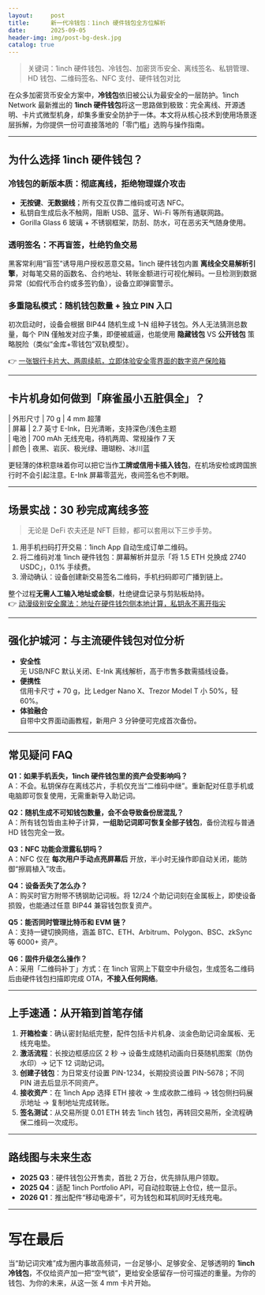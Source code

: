 ```yaml
---
layout:     post
title:      新一代冷钱包：1inch 硬件钱包全方位解析
date:       2025-09-05
header-img: img/post-bg-desk.jpg
catalog: true
---
```


> 关键词：1inch 硬件钱包、冷钱包、加密货币安全、离线签名、私钥管理、HD 钱包、二维码签名、NFC 支付、硬件钱包对比

在众多加密货币安全方案中，**冷钱包**依旧被公认为最安全的一层防护。1inch Network 最新推出的 **1inch 硬件钱包**将这一思路做到极致：完全离线、开源透明、卡片式微型机身，却集多重安全防护于一体。本文将从核心技术到使用场景逐层拆解，为你提供一份可直接落地的「零门槛」选购与操作指南。

---

## 为什么选择 1inch 硬件钱包？

### 冷钱包的新版本质：彻底离线，拒绝物理媒介攻击  
- **无按键**、**无数据线**；所有交互仅靠二维码或可选 NFC。  
- 私钥自生成后永不触网，阻断 USB、蓝牙、Wi-Fi 等所有通联网路。  
- Gorilla Glass 6 玻璃 + 不锈钢框架，防刮、防水，可在恶劣天气随身使用。

### 透明签名：不再盲签，杜绝钓鱼交易  
黑客常利用“盲签”诱导用户授权恶意交易。1inch 硬件钱包内置 **离线全交易解析引擎**，对每笔交易的函数名、合约地址、转账金额进行可视化解码。一旦检测到数据异常（如假代币合约或多签钓鱼），设备立即弹窗警示。

### 多重隐私模式：随机钱包数量 + 独立 PIN 入口  
初次启动时，设备会根据 BIP44 随机生成 1–N 组种子钱包。外人无法猜测总数量，每个 PIN 僅触发对应子集，即便被威逼，也能使用 **隐藏钱包** VS **公开钱包** 策略脱险（类似“金库+零钱包”双轨模型）。

👉 [一张银行卡片大、两周续航，立即体验安全零界面的数字资产保险箱](https://okxdog.com/)

---

## 卡片机身如何做到「麻雀虽小五脏俱全」？

| 外形尺寸 | 70 g | 4 mm 超薄  
| 屏幕 | 2.7 英寸 E-Ink，日光清晰，支持深色/浅色主题  
| 电池 | 700 mAh 无线充电，待机两周、常规操作 7 天  
| 颜色 | 夜黑、岩灰、极光绿、珊瑚粉、冰川蓝

更轻薄的体积意味着你可以把它当作**工牌或信用卡插入钱包**，在机场安检或跨国旅行时不会引起注意。E-Ink 屏幕零蓝光，夜间签名也不刺眼。

---

## 场景实战：30 秒完成离线多签

> 无论是 DeFi 农夫还是 NFT 巨鲸，都可以套用以下三步手势。

1. 用手机扫码打开交易：1inch App 自动生成订单二维码。  
2. 将二维码对准 1inch 硬件钱包：屏幕解析并显示「将 1.5 ETH 兑换成 2740 USDC」，0.1% 手续费。  
3. 滑动确认：设备创建新交易签名二维码，手机扫码即可广播到链上。

整个过程**无需人工输入地址或金额**，杜绝键盘记录与剪贴板劫持。  
👉 [动漫级别安全魔法：地址在硬件钱包侧本地计算，私钥永不离开指尖](https://okxdog.com/)

---

## 强化护城河：与主流硬件钱包对位分析

- **安全性**  
  无 USB/NFC 默认关闭、E-Ink 离线解析，高于市售多数需插线设备。  
- **便携性**  
  信用卡尺寸 + 70 g，比 Ledger Nano X、Trezor Model T 小 50%，轻 60%。  
- **体验融合**  
  自带中文界面动画教程，新用户 3 分钟便可完成首次备份。

---

## 常见疑问 FAQ

**Q1：如果手机丢失，1inch 硬件钱包里的资产会受影响吗？**  
A：不会。私钥保存在离线芯片，手机仅充当“二维码中继”。重新配对任意手机或电脑即可恢复使用，无需重新导入助记词。

**Q2：随机生成不可知钱包数量，会不会导致备份居混乱？**  
A：所有钱包皆由主种子计算，**一组助记词即可恢复全部子钱包**，备份流程与普通 HD 钱包完全一致。

**Q3：NFC 功能会泄露私钥吗？**  
A：NFC 仅在 **每次用户手动点亮屏幕后** 开放，半小时无操作即自动关闭，能防御“擦肩植入”攻击。

**Q4：设备丢失了怎么办？**  
A：购买时官方附带不锈钢助记词板。将 12/24 个助记词刻在金属板上，即使设备损毁，也能通过任意 BIP44 兼容钱包恢复资产。

**Q5：能否同时管理比特币和 EVM 链？**  
A：支持一键切换网络，涵盖 BTC、ETH、Arbitrum、Polygon、BSC、zkSync 等 6000+ 资产。

**Q6：固件升级怎么操作？**  
A：采用「二维码补丁」方式：在 1inch 官网上下载空中升级包，生成签名二维码后由硬件钱包扫描即完成 OTA，**不接入任何网络**。

---

## 上手速通：从开箱到首笔存储

1. **开箱检查**：确认密封贴纸完整，配件包括卡片机身、淡金色助记词金属板、无线充电垫。  
2. **激活流程**：长按边框感应区 2 秒 → 设备生成随机动画向日葵随机图案（防伪水印）→ 记下 12 词助记词。  
3. **创建子钱包**：为日常支付设置 PIN-1234，长期投资设置 PIN-5678；不同 PIN 进去后显示不同资产。  
4. **接收资产**：在 1inch App 选择 ETH 接收 → 生成收款二维码 → 钱包侧扫码展示地址 → 复制地址完成转账。  
5. **签名测试**：从交易所提 0.01 ETH 转去 1inch 钱包，再转回交易所，全流程确保二维码一次成形。

---

## 路线图与未来生态

- **2025 Q3**：硬件钱包公开售卖，首批 2 万台，优先排队用户领取。  
- **2025 Q4**：适配 1inch Portfolio API，可自动拉取链上仓位，统一显示。  
- **2026 Q1**：推出配件“移动电源卡”，可为钱包和耳机同时无线充电。  

---

# 写在最后

当“助记词灾难”成为圈内事故高频词，一台足够小、足够安全、足够透明的 **1inch 冷钱包**，不仅给资产加一把“空气锁”，更给安全感留存一份可描述的重量。为你的钱包、为你的未来，从这一张 4 mm 卡片开始。